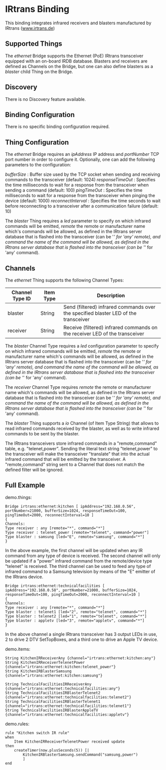 # IRtrans Binding

This binding integrates infrared receivers and blasters manufactured by IRtrans (www.irtrans.de)

## Supported Things

The *ethernet* Bridge supports the Ethernet (PoE) IRtrans transceiver equipped with an on-board IRDB database. Blasters and receivers are defined as Channels on the Bridge, but one can also define blasters as a *blaster* child Thing on the Bridge.

## Discovery

There is no Discovery feature available.

## Binding Configuration

There is no specific binding configuration required.

## Thing Configuration

The *ethernet* Bridge requires an *ipAddress* IP address and *portNumber* TCP port number in order to configure it. Optionally, one can add the following parameters to the configuration:

*bufferSize* : Buffer size used by the TCP socket when sending and receiving commands to the transceiver (default: 1024)
*responseTimeOut* : Specifies the time milliseconds to wait for a response from the transceiver when sending a command (default: 100)
*pingTimeOut* : Specifies the time milliseconds to wait for a response from the transceiver when pinging the device (default: 1000)
*reconnectInterval* : Specifies the time seconds to wait before reconnecting to a transceiver after a communication failure (default: 10)

The *blaster* Thing requires a *led* parameter to specify on which infrared commands will be emitted, *remote* the remote or manufacturer name which's commands will be allowed, as defined in the IRtrans server database that is flashed into the transceiver (can be '*' for 'any' remote), and *command* the name of the command will be allowed, as defined in the IRtrans server database that is flashed into the transceiver (can be '*' for 'any' command).

## Channels

The *ethernet* Thing supports the following Channel Types:

| Channel Type ID | Item Type | Description                                                                         |
|-----------------|-----------|-------------------------------------------------------------------------------------|
| blaster         | String    | Send (filtered) infrared commands over the specified blaster LED of the transceiver |
| receiver        | String    | Receive (filtered) infrared commands on the receiver LED of the transceiver         |

The *blaster* Channel Type requires a *led* configuration parameter to specify on which infrared commands will be emitted, *remote* the remote or manufacturer name which's commands will be allowed, as defined in the IRtrans server database that is flashed into the transceiver (can be '*' for 'any' remote), and *command* the name of the command will be allowed, as defined in the IRtrans server database that is flashed into the transceiver (can be '*' for 'any' command).

The *receiver* Channel Type requires *remote* the remote or manufacturer name which's commands will be allowed, as defined in the IRtrans server database that is flashed into the transceiver (can be '*' for 'any' remote), and *command* the name of the command will be allowed, as defined in the IRtrans server database that is flashed into the transceiver (can be '*' for 'any' command).

The *blaster* Thing supports a *io* Channel (of Item Type String) that allows to read infrared commands received by the blaster, as well as to write infrared commands to be sent by the blaster.

The IRtrans transceivers store infrared commands in a "remote,command" table, e.g. "telenet,power". Sending the literal text string "telenet,power" to the transceiver will make the transceiver "translate" that into the actual infrared command that will be emitted by the transceiver.  A "remote,command" string sent to a Channel that does not match the defined filter will be ignored. 

## Full Example

demo.things:

```
Bridge irtrans:ethernet:kitchen [ ipAddress="192.168.0.56", portNumber=21000, bufferSize=1024, responseTimeOut=100, pingTimeOut=2000, reconnectInterval=10 ]
{
Channels:
Type receiver : any [remote="*", command="*"]
Type receiver : telenet_power [remote="telenet", command="power"]
Type blaster : samsung [led="E", remote="samsung", command="*"]
}
```

In the above example, the first channel will be updated when any IR command from any type of device is received. The second channel will only be updated if a "power" infrared command from the remote/device type "telenet" is received. The third channel can be used to feed any type of infrared command to a Samsung television by means of the "E" emitter of the IRtrans device.

```
Bridge irtrans:ethernet:technicalfacilities [ ipAddress="192.168.0.58", portNumber=21000, bufferSize=1024, responseTimeOut=100, pingTimeOut=2000, reconnectInterval=10 ]
{
Channels:
Type receiver : any [remote="*", command="*"]
Type blaster : telenet1 [led="2", remote="telenet", command="*"]
Type blaster : telenet2 [led="1", remote="telenet", command="*"]
Type blaster : appletv [led="3", remote="appletv", command="*"]
}
```

In the above channel a single IRtrans transceiver has 3 output LEDs in use, 2 to drive 2 DTV SetTopBoxes, and a third one to drive an Apple TV device.

demo.items:

```
String KitchenIRReceiverAny {channel="irtrans:ethernet:kitchen:any"}
String KitchenIRReceiverTelenetPower {channel="irtrans:ethernet:kitchen:telenet_power"}
String KitchenIRBlasterSamsung {channel="irtrans:ethernet:kitchen:samsung"}

String TechnicalFacilitiesIRReceiverAny {channel="irtrans:ethernet:technicalfacilities:any"}
String TechnicalFacilitiesIRBlasterTelenet2 {channel="irtrans:ethernet:technicalfacilities:telenet2"}
String TechnicalFacilitiesIRBlasterTelenet1 {channel="irtrans:ethernet:technicalfacilities:telenet1"}
String TechnicalFacilitiesIRBlasterAppleTV {channel="irtrans:ethernet:technicalfacilities:appletv"}
```

demo.rules:

```
rule "Kitchen switch IR rule"
when
    Item KitchenIRReceiverTelenetPower received update 
then
    createTimer(now.plusSeconds(5)) [|
        KitchenIRBlasterSamsung.sendCommand("samsung,power")
        ]
end
```
